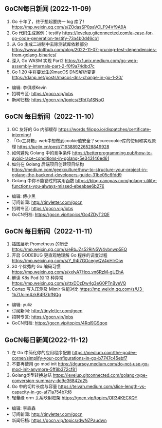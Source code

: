 ## GoCN每日新闻 (2022-11-09)

1. Go 十年了，终于想起要统一 log 库了! https://mp.weixin.qq.com/s/ZOdasSP0paVCLF94Vf9A9A
2. Go 代码生成案例：testify https://levelup.gitconnected.com/a-case-for-go-code-generation-testify-73a4b0d46cb1
3. 从 Go 生成二进制中去除测试库依赖部分 https://www.dolthub.com/blog/2022-11-07-pruning-test-dependencies-from-golang-binaries/
4. 深入 Go WASM 实现 Part2 https://x1unix.medium.com/go-web-assembly-internals-part-2-f0f9a74dbd7c
5. Go 1.20 中将要发生的macOS DNS解析变更 https://danp.net/posts/macos-dns-change-in-go-1-20/

* 编辑: 李俱顺Kevin
* 招聘专区: https://gocn.vip/jobs
* 新闻归档: https://gocn.vip/topics/ERd7a1SNoO

## GoCN 每日新闻（2022-11-10）

1. GC 友好的 Go 内部缓存 https://words.filippo.io/dispatches/certificate-interning/
2. 「Go工具箱」web中想做到cookie值安全？securecookie库的使用和实现原理 https://juejin.cn/post/7163889226528849928
3. 如何避免 Golang 中的竞争条件 https://betterprogramming.pub/how-to-avoid-race-conditions-in-golang-5e343146ed61
4. 如何在 Golang 后端项目创建项目结构 https://medium.com/geekculture/how-to-structure-your-project-in-golang-the-backend-developers-guide-31be05c6fdd9
5. Golang 中你不能错过的实用函数 https://blog.canopas.com/golang-utility-functions-you-always-missed-ebeabae6b276

- 编辑: 傅小黑
- 订阅新闻: http://tinyletter.com/gocn
- 招聘专区: https://gocn.vip/jobs
- GoCN归档: https://gocn.vip/topics/Go4ZDyT2QE

## GoCN 每日新闻（2022-11-11）

1. 插图展示 Prometheus 的历史 https://mp.weixin.qq.com/s/eBbJZs52RiN5W4vbnwp5EQ
2. 开启 GODEBUG 更直观地理解 Go 程序的调度过程 https://mp.weixin.qq.com/s/Y_94i7GOcegyQV4pHIrOiw
3. 30 个优秀的 Go 编码习惯 https://mp.weixin.qq.com/s/xxIyA7Hcq_vn6RzM-gUEhA
4. 解读 K8s Pod 的 13 种异常 https://mp.weixin.qq.com/s/ttxDDzDw4g3eG0PTnBveVQ
5. Cortex 写入压测及 Mimir 性能对比 https://mp.weixin.qq.com/s/U3-1bZUoim4zkB4RZbfNQg

- 编辑: yuliz
- 订阅新闻: http://tinyletter.com/gocn
- 招聘专区: https://gocn.vip/jobs
- GoCN归档: https://gocn.vip/topics/4Rql9GSqoq

      
## GoCN每日新闻(2022-11-12)

1. 在 Go 中简化你的应用程序配置 https://medium.com/the-godev-corner/simplify-your-configurations-in-go-b7747c45ebf7
2. 不要再使用 go mod init https://dgursoy.medium.com/do-not-use-go-mod-init-anymore-5ff8b372cf81
3. Golang类型转换总结  https://levelup.gitconnected.com/golang-type-conversion-summary-dc9e36842d25
4. Go 中的切片长度与容量 https://teivah.medium.com/slice-length-vs-capacity-in-go-af71a754b7d8
5. 轻量级 orm 关系映射框架 https://gocn.vip/topics/OR34KECKQY
 
* 编辑: 李森森
* 订阅新闻: http://tinyletter.com/gocn
* 新闻归档: https://gocn.vip/topics/dwNZPaudwn
